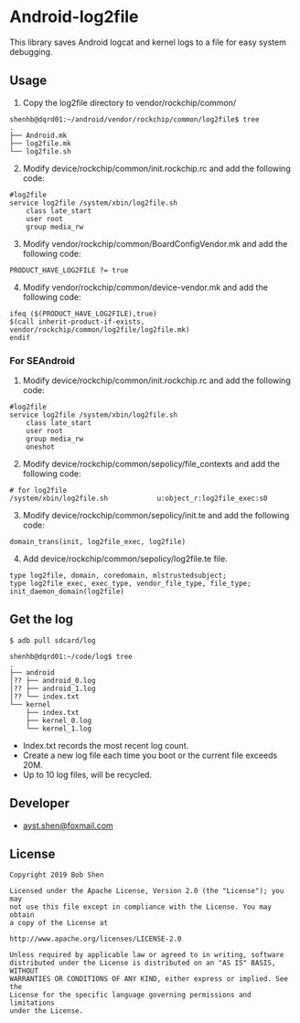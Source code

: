 # Android-log2file

This library saves Android logcat and kernel logs to a file for easy system debugging.

## Usage
1. Copy the log2file directory to vendor/rockchip/common/
```
shenhb@dqrd01:~/android/vendor/rockchip/common/log2file$ tree
.
├── Android.mk
├── log2file.mk
└── log2file.sh
```
2. Modify device/rockchip/common/init.rockchip.rc and add the following code:
```
#log2file
service log2file /system/xbin/log2file.sh
    class late_start
    user root
    group media_rw
```
3. Modify vendor/rockchip/common/BoardConfigVendor.mk and add the following code:
```
PRODUCT_HAVE_LOG2FILE ?= true
```
4. Modify vendor/rockchip/common/device-vendor.mk and add the following code:
```
ifeq ($(PRODUCT_HAVE_LOG2FILE),true)
$(call inherit-product-if-exists, vendor/rockchip/common/log2file/log2file.mk)
endif
```

### For SEAndroid
1. Modify device/rockchip/common/init.rockchip.rc and add the following code:
```   
#log2file
service log2file /system/xbin/log2file.sh
    class late_start
    user root
    group media_rw
    oneshot
```
2. Modify device/rockchip/common/sepolicy/file_contexts and add the following code:
```
# for log2file
/system/xbin/log2file.sh            u:object_r:log2file_exec:s0
```
3. Modify device/rockchip/common/sepolicy/init.te and add the following code:
```
domain_trans(init, log2file_exec, log2file)
```
4. Add device/rockchip/common/sepolicy/log2file.te file.
```
type log2file, domain, coredomain, mlstrustedsubject;
type log2file_exec, exec_type, vendor_file_type, file_type;
init_daemon_domain(log2file)
```

## Get the log
```
$ adb pull sdcard/log
```

```
shenhb@dqrd01:~/code/log$ tree
.
├── android
│?? ├── android_0.log
│?? ├── android_1.log
│?? └── index.txt
└── kernel
    ├── index.txt
    ├── kernel_0.log
    └── kernel_1.log
```
- Index.txt records the most recent log count.
- Create a new log file each time you boot or the current file exceeds 20M.
- Up to 10 log files, will be recycled.

## Developer
* ayst.shen@foxmail.com

## License
```
Copyright 2019 Bob Shen

Licensed under the Apache License, Version 2.0 (the "License"); you may 
not use this file except in compliance with the License. You may obtain 
a copy of the License at

http://www.apache.org/licenses/LICENSE-2.0

Unless required by applicable law or agreed to in writing, software 
distributed under the License is distributed on an "AS IS" BASIS, WITHOUT 
WARRANTIES OR CONDITIONS OF ANY KIND, either express or implied. See the 
License for the specific language governing permissions and limitations 
under the License.
```
